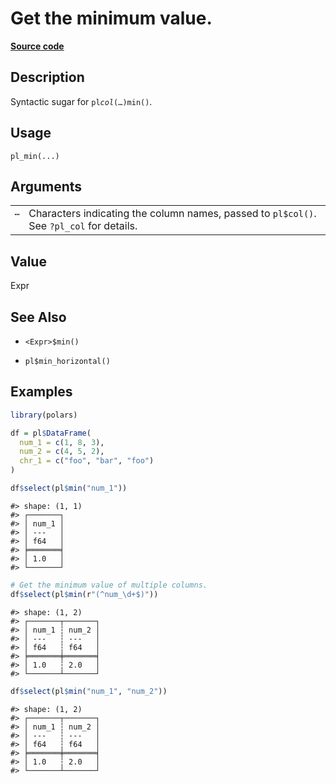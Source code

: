 

# Get the minimum value.

[**Source code**](https://github.com/pola-rs/r-polars/tree/mkdocs-matrial-search-preview/R/functions__lazy.R#L434)

## Description

Syntactic sugar for <code>pl$col(…)$min()</code>.

## Usage

<pre><code class='language-R'>pl_min(...)
</code></pre>

## Arguments

<table>
<tr>
<td style="white-space: nowrap; font-family: monospace; vertical-align: top">
<code id="pl_min_:_...">…</code>
</td>
<td>
Characters indicating the column names, passed to <code>pl$col()</code>.
See <code>?pl_col</code> for details.
</td>
</tr>
</table>

## Value

Expr

## See Also

<ul>
<li>

<code>\<Expr\>$min()</code>

</li>
<li>

<code>pl$min_horizontal()</code>

</li>
</ul>

## Examples

``` r
library(polars)

df = pl$DataFrame(
  num_1 = c(1, 8, 3),
  num_2 = c(4, 5, 2),
  chr_1 = c("foo", "bar", "foo")
)

df$select(pl$min("num_1"))
```

    #> shape: (1, 1)
    #> ┌───────┐
    #> │ num_1 │
    #> │ ---   │
    #> │ f64   │
    #> ╞═══════╡
    #> │ 1.0   │
    #> └───────┘

``` r
# Get the minimum value of multiple columns.
df$select(pl$min(r"(^num_\d+$)"))
```

    #> shape: (1, 2)
    #> ┌───────┬───────┐
    #> │ num_1 ┆ num_2 │
    #> │ ---   ┆ ---   │
    #> │ f64   ┆ f64   │
    #> ╞═══════╪═══════╡
    #> │ 1.0   ┆ 2.0   │
    #> └───────┴───────┘

``` r
df$select(pl$min("num_1", "num_2"))
```

    #> shape: (1, 2)
    #> ┌───────┬───────┐
    #> │ num_1 ┆ num_2 │
    #> │ ---   ┆ ---   │
    #> │ f64   ┆ f64   │
    #> ╞═══════╪═══════╡
    #> │ 1.0   ┆ 2.0   │
    #> └───────┴───────┘
